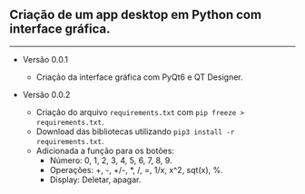 ## Criação de um app desktop em Python com interface gráfica.
<hr>

- Versão 0.0.1
  - Criação da interface gráfica com PyQt6 e QT Designer.


- Versão 0.0.2
  - Criação do arquivo `requirements.txt` com `pip freeze > requirements.txt`.
  - Download das bibliotecas utilizando `pip3 install -r requirements.txt`.
  - Adicionada a função para os botões:
    - Número: 0, 1, 2, 3, 4, 5, 6, 7, 8, 9.
    - Operações: +, -, +/-, *, /, =, 1/x, x^2, sqt(x), %.
    - Display: Deletar, apagar.